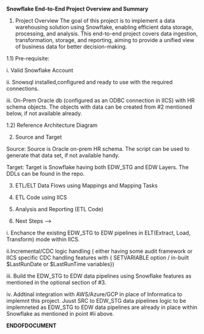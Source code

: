 **Snowflake End-to-End Project Overview and Summary**

1. Project Overview
The goal of this project is to implement a data warehousing solution using Snowflake, enabling efficient data storage, processing, and analysis. This end-to-end project covers data ingestion, transformation, storage, and reporting, aiming to provide a unified view of business data for better decision-making.

1.1) Pre-requisite:

i. Valid Snowflake Account

ii. Snowsql installed,configured and ready to use with the required connections.

iii. On-Prem Oracle db (configured as an ODBC connection in IICS) with HR schema objects. The objects with data can be created from #2 mentioned below, if not available already.

1.2) Reference Architecture Diagram


2.  Source and Target
   
Source: Source is Oracle on-prem HR schema. The script can be used to generate that data set, if not available handy. 

Target: Target is Snowflake having both EDW_STG and EDW Layers. The DDLs can be found in the repo. 

3.  ETL/ELT Data Flows using Mappings and Mapping Tasks
   
5.  ETL Code using IICS
   
7.  Analysis and Reporting (ETL Code)
   
9.  Next Steps -->
    
i. Enchance the existing EDW_STG to EDW pipelines in ELT(Extract, Load, Transform) mode within IICS.

ii.Incremental/CDC logic handling ( either having some audit framework or IICS specific CDC handling features with { SETVARIABLE option / in-built $LastRunDate or $LastRunTime variables})

iii. Build the EDW_STG to EDW data pipelines using Snowflake features as mentioned in the optional section of #3.

iv. Addtinal integration with AWS/Azure/GCP in place of Informatica to implemnt this project. Juust SRC to EDW_STG data pipelines logic to be implemneted as EDW_STG to EDW data pipelines are already in place within Snowflake as mentioned in point #ii above.

**ENDOFDOCUMENT**
